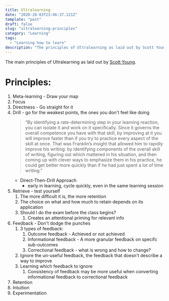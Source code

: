 ```yaml
---
title: Ultralearning
date: "2020-28-03T23:46:37.121Z"
template: "post"
draft: false
slug: "ultralearning-principles"
category: "Learning"
tags:
  - "Learning how to learn"
description: "The principles of Ultralearning as laid out by Scott Young"
---
```




The main principles of Ultralearning as laid out by [Scott Young](https://www.scotthyoung.com/).

# Principles:

1. Meta-learning - Draw your map
2. Focus 
3. Directness - Go straight for it
4. Drill - go for the weakest points, the ones you don't feel like doing
	> “By identifying a rate-determining step in your learning reaction, you can isolate it and work on it specifically. Since it governs the overall competence you have with that skill, by improving at it you will improve faster than if you try to practice every aspect of the skill at once. That was Franklin’s insight that allowed him to rapidly improve his writing: by identifying components of the overall skill of writing, figuring out which mattered in his situation, and then coming up with clever ways to emphasize them in his practice, he could get better more quickly than if he had just spent a lot of time writing."
	- Direct-Then-Drill Approach
		- early in learning, cycle quickly, even in the same learning session
5. Retrieve - test yourself
	1. The more difficult it is, the more retention
	2. The choice on what and how much to retain depends on its application 
	3. Should I do the exam before the class begins?
		1. Creates an attentional priming for relevant info
6. Feedback - Don't dodge the punches
	1. 3 types of feedback:
		1. Outcome feedback - Achieved or not achieved
		2. Informational feedback - A more granular feedback on specifc sub-outcomes
		3. Correctional feedback - what is wrong and how to change?
	2.  Ignore the un-useful feedback, the feedback that doesn't describe a way to improve
	3. Learning which feedback to ignore
		1. Consistency of feedback may be more useful when converting informational feedback to correctional feedback
7. Retention
8. Intuition
9. Experimentation